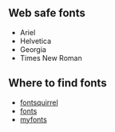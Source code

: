 ## Web safe fonts

- Ariel
- Helvetica
- Georgia
- Times New Roman

## Where to find fonts

- [fontsquirrel](https://www.fontsquirrel.com/)
- [fonts](https://www.fonts.com/)
- [myfonts](https://www.myfonts.com/)
